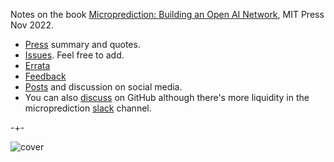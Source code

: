Notes on the book [Microprediction: Building an Open AI Network](https://mitpress.mit.edu/9780262047326/microprediction/), MIT Press Nov 2022.  

- [Press](https://microprediction.github.io/building_an_open_ai_network/press.html) summary and quotes.  
- [Issues](https://github.com/microprediction/building_an_open_ai_network/issues). Feel free to add.  
- [Errata](https://github.com/microprediction/building_an_open_ai_network/issues/5)
- [Feedback](https://microprediction.github.io/building_an_open_ai_network/feedback.html)
- [Posts](https://microprediction.github.io/building_an_open_ai_network/social_media.html) and discussion on social media.
- You can also [discuss](https://github.com/microprediction/building_an_open_ai_network/discussions) on GitHub although there's more liquidity in the
    microprediction [slack](https://microprediction.github.io/microprediction/slack.html) channel. 

-+-

![cover](/building_an_open_ai_network/assets/images/book_grey.png)
